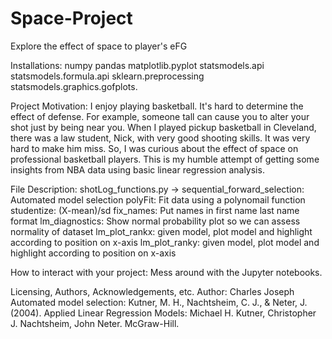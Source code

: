 # Space-Project
Explore the effect of space to player's eFG


Installations: numpy pandas matplotlib.pyplot statsmodels.api statsmodels.formula.api sklearn.preprocessing statsmodels.graphics.gofplots.

Project Motivation: I enjoy playing basketball. It's hard to determine the effect of defense. For example, someone tall can cause you to alter your shot just by being near you. When I played pickup basketball in Cleveland, there was a law student, Nick, with very good shooting skills. It was very hard to make him miss. So, I was curious about the effect of space on professional basketball players. This is my humble attempt of getting some insights from NBA data using basic linear regression analysis.

File Description: shotLog_functions.py -> sequential_forward_selection: Automated model selection polyFit: Fit data using a polynomail function studentize: (X-mean)/sd fix_names: Put names in first name last name format lm_diagnostics: Show normal probability plot so we can assess normality of dataset lm_plot_rankx: given model, plot model and highlight according to position on x-axis lm_plot_ranky: given model, plot model and highlight according to position on x-axis

How to interact with your project: Mess around with the Jupyter notebooks.

Licensing, Authors, Acknowledgements, etc. Author: Charles Joseph Automated model selection: Kutner, M. H., Nachtsheim, C. J., & Neter, J. (2004). Applied Linear Regression Models: Michael H. Kutner, Christopher J. Nachtsheim, John Neter. McGraw-Hill.
